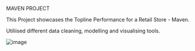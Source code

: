 MAVEN PROJECT

This Project showcases the Topline Performance for a Retail Store - Maven.

Utiliised different data cleaning, modelling and visualising tools.

![image](https://github.com/user-attachments/assets/aff3ddd8-3418-4696-aa79-6ad50607a3c6)


